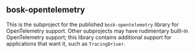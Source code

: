 ## bosk-opentelemetry

This is the subproject for the published `bosk-opentelemetry` library for OpenTelemetry support.
Other subprojects may have rudimentary built-in OpenTelemetry support;
this library contains additional support for applications that want it,
such as `TracingDriver`.
